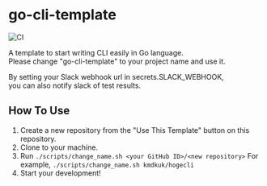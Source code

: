 # go-cli-template
![CI](https://github.com/kmdkuk/go-cli-template/workflows/CI/badge.svg)

A template to start writing CLI easily in Go language.  
Please change "go-cli-template" to your project name and use it. 

By setting your Slack webhook url in secrets.SLACK_WEBHOOK,  
you can also notify slack of test results.  

## How To Use

1. Create a new repository from the "Use This Template" button on this repository.
2. Clone to your machine.
3. Run `./scripts/change_name.sh <your GitHub ID>/<new repository>` For example, `./scripts/change_name.sh kmdkuk/hogecli`
4. Start your development!
